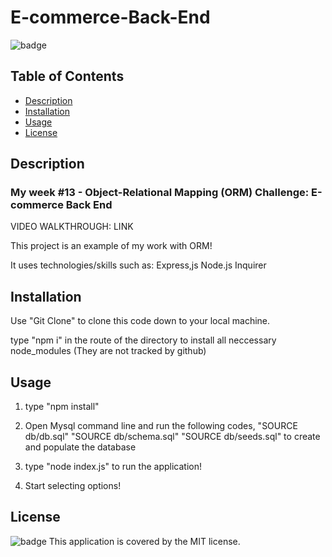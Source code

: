 # E-commerce-Back-End

![badge](https://img.shields.io/badge/license-MIT-brightgreen)<br />

## Table of Contents
- [Description](#description)
- [Installation](#installation)
- [Usage](#usage)
- [License](#license)
    
## Description
### My week #13 - Object-Relational Mapping (ORM) Challenge: E-commerce Back End

VIDEO WALKTHROUGH: LINK

This project is an example of my work with ORM!

It uses technologies/skills such as:
Express,js
Node.js
Inquirer

## Installation

Use "Git Clone" to clone this code down to your local machine.

type "npm i" in the route of the directory to install all neccessary node_modules (They are not tracked by github)

## Usage

1. type "npm install"

2. Open Mysql command line and run the following codes, "SOURCE db/db.sql" "SOURCE db/schema.sql" "SOURCE db/seeds.sql" to create and populate the database

3. type "node index.js" to run the application!  

4. Start selecting options!

## License

![badge](https://img.shields.io/badge/license-MIT-brightgreen)
This application is covered by the MIT license. 